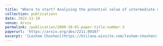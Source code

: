 ```yaml
---
title: "Where to start? Analyzing the potential value of intermediate models"
collection: publications
date: 2022-11-10
venue: Arvix
permalink: /publication/2009-10-01-paper-title-number-3
paperurl: 'https://arxiv.org/abs/2211.00107'
excerpt: '[Leshem Choshen](https://ktilana.wixsite.com/leshem-choshen), Elad Venezian, Shachar Don-Yehiya, Noam Slonim, and Yoav Katz.'
---
```

